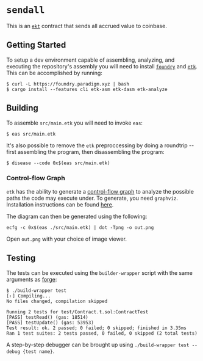 # `sendall`

This is an [`ekt`][etk] contract that sends all accrued value to coinbase.

## Getting Started

To setup a dev environment capable of assembling, analyzing, and executing the
repository's assembly you will need to install [`foundry`][foundry] and
[`etk`][etk]. This can be accomplished by running:

```console
$ curl -L https://foundry.paradigm.xyz | bash
$ cargo install --features cli etk-asm etk-dasm etk-analyze
```

## Building

To assemble `src/main.etk` you will need to invoke `eas`:

```console
$ eas src/main.etk
```

It's also possible to remove the `etk` preproccessing by doing a roundtrip --
first assembling the program, then disassembling the program:

```console
$ disease --code 0x$(eas src/main.etk)
```

### Control-flow Graph

`etk` has the ability to generate a [control-flow graph][cfg] to analyze the
possible paths the code may execute under. To generate, you  need `graphviz`.
Installation instructions can be found [here][graphviz].

The diagram can then be generated using the following:

```console
ecfg -c 0x$(eas ./src/main.etk) | dot -Tpng -o out.png
```

Open `out.png` with your choice of image viewer.

## Testing

The tests can be executed using the `builder-wrapper` script with the same
arguments as [forge][forge]:

```console
$ ./build-wrapper test
[⠆] Compiling...
No files changed, compilation skipped

Running 2 tests for test/Contract.t.sol:ContractTest
[PASS] testRead() (gas: 18514)
[PASS] testUpdate() (gas: 53953)
Test result: ok. 2 passed; 0 failed; 0 skipped; finished in 3.35ms
Ran 1 test suites: 2 tests passed, 0 failed, 0 skipped (2 total tests)
```

A step-by-step debugger can be brought up using `./build-wrapper test --debug {test name}`.

[cfg]: https://en.wikipedia.org/wiki/Control-flow_graph
[etk]: https://github.com/quilt/etk
[forge]: https://github.com/foundry-rs/foundry/blob/master/forge
[foundry]: https://getfoundry.sh/
[graphviz]: https://graphviz.org/download/
